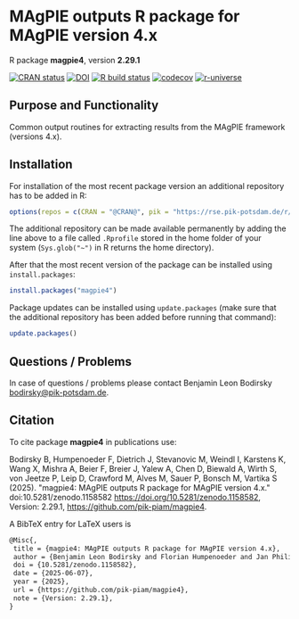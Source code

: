 # MAgPIE outputs R package for MAgPIE version 4.x

R package **magpie4**, version **2.29.1**

[![CRAN status](https://www.r-pkg.org/badges/version/magpie4)](https://cran.r-project.org/package=magpie4) [![DOI](https://zenodo.org/badge/DOI/10.5281/zenodo.1158582.svg)](https://doi.org/10.5281/zenodo.1158582) [![R build status](https://github.com/pik-piam/magpie4/workflows/check/badge.svg)](https://github.com/pik-piam/magpie4/actions) [![codecov](https://codecov.io/gh/pik-piam/magpie4/branch/master/graph/badge.svg)](https://app.codecov.io/gh/pik-piam/magpie4) [![r-universe](https://pik-piam.r-universe.dev/badges/magpie4)](https://pik-piam.r-universe.dev/builds)

## Purpose and Functionality

Common output routines for extracting results from the MAgPIE
    framework (versions 4.x).


## Installation

For installation of the most recent package version an additional repository has to be added in R:

```r
options(repos = c(CRAN = "@CRAN@", pik = "https://rse.pik-potsdam.de/r/packages"))
```
The additional repository can be made available permanently by adding the line above to a file called `.Rprofile` stored in the home folder of your system (`Sys.glob("~")` in R returns the home directory).

After that the most recent version of the package can be installed using `install.packages`:

```r 
install.packages("magpie4")
```

Package updates can be installed using `update.packages` (make sure that the additional repository has been added before running that command):

```r 
update.packages()
```

## Questions / Problems

In case of questions / problems please contact Benjamin Leon Bodirsky <bodirsky@pik-potsdam.de>.

## Citation

To cite package **magpie4** in publications use:

Bodirsky B, Humpenoeder F, Dietrich J, Stevanovic M, Weindl I, Karstens K, Wang X, Mishra A, Beier F, Breier J, Yalew A, Chen D, Biewald A, Wirth S, von Jeetze P, Leip D, Crawford M, Alves M, Sauer P, Bonsch M, Vartika S (2025). "magpie4: MAgPIE outputs R package for MAgPIE version 4.x." doi:10.5281/zenodo.1158582 <https://doi.org/10.5281/zenodo.1158582>, Version: 2.29.1, <https://github.com/pik-piam/magpie4>.

A BibTeX entry for LaTeX users is

 ```latex
@Misc{,
  title = {magpie4: MAgPIE outputs R package for MAgPIE version 4.x},
  author = {Benjamin Leon Bodirsky and Florian Humpenoeder and Jan Philipp Dietrich and Miodrag Stevanovic and Isabelle Weindl and Kristine Karstens and Xiaoxi Wang and Abhijeet Mishra and Felicitas Beier and Jannes Breier and Amsalu Woldie Yalew and David Chen and Anne Biewald and Stephen Wirth and Patrick {von Jeetze} and Debbora Leip and Michael Crawford and Marcos Alves and Pascal Sauer and Markus Bonsch and Singh Vartika},
  doi = {10.5281/zenodo.1158582},
  date = {2025-06-07},
  year = {2025},
  url = {https://github.com/pik-piam/magpie4},
  note = {Version: 2.29.1},
}
```
